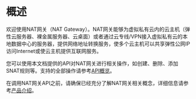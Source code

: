 # 概述<a name="ZH-CN_TOPIC_0201533625"></a>

欢迎使用NAT网关（NAT Gateway）。NAT网关能够为虚拟私有云内的云主机（弹性云服务器、裸金属服务器、云桌面）或者通过云专线/VPN接入虚拟私有云的本地数据中心的服务器，提供网络地址转换服务，使多个云主机可以共享弹性公网IP访问Internet或使云主机提供互联网服务。

您可以使用本文档提供的API对NAT网关进行相关操作，如创建、删除、添加SNAT规则等。支持的全部操作请参考[API概览](API概览.md)。

在调用NAT网关API之前，请确保已经充分了解NAT网关相关概念，详细信息请参考[产品介绍](https://support.huaweicloud.com/productdesc-natgateway/zh-cn_topic_0086739762.html)。

